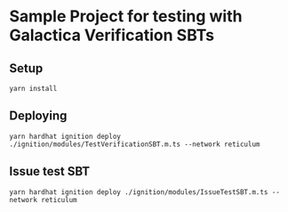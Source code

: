 # Sample Project for testing with Galactica Verification SBTs

## Setup

```shell
yarn install
```

## Deploying

```shell
yarn hardhat ignition deploy ./ignition/modules/TestVerificationSBT.m.ts --network reticulum
```

## Issue test SBT

```shell
yarn hardhat ignition deploy ./ignition/modules/IssueTestSBT.m.ts --network reticulum
```

